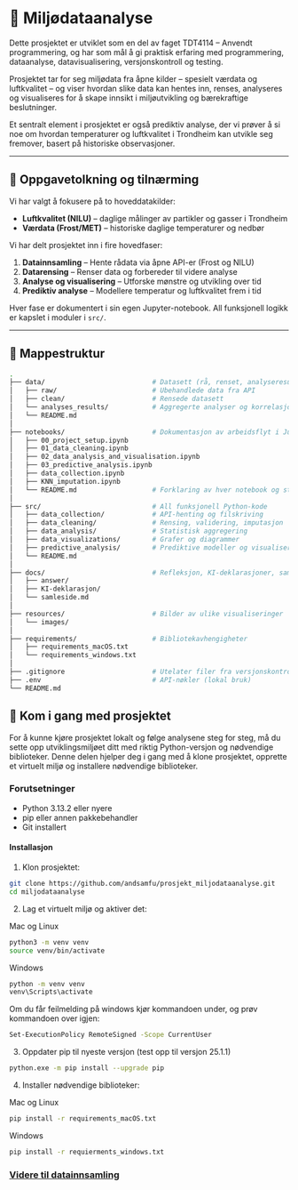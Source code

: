 # 🌳 Miljødataanalyse

Dette prosjektet er utviklet som en del av faget TDT4114 – Anvendt programmering, og har som mål å gi praktisk erfaring med programmering, dataanalyse, datavisualisering, versjonskontroll og testing.

Prosjektet tar for seg miljødata fra åpne kilder – spesielt værdata og luftkvalitet – og viser hvordan slike data kan hentes inn, renses, analyseres og visualiseres for å skape innsikt i miljøutvikling og bærekraftige beslutninger.

Et sentralt element i prosjektet er også prediktiv analyse, der vi prøver å si noe om hvordan temperaturer og luftkvalitet i Trondheim kan utvikle seg fremover, basert på historiske observasjoner.



---

## 📖 Oppgavetolkning og tilnærming

Vi har valgt å fokusere på to hoveddatakilder:

- **Luftkvalitet (NILU)** – daglige målinger av partikler og gasser i Trondheim
- **Værdata (Frost/MET)** – historiske daglige temperaturer og nedbør

Vi har delt prosjektet inn i fire hovedfaser:

1. **Datainnsamling** – Hente rådata via åpne API-er (Frost og NILU)
2. **Datarensing** – Renser data og forbereder til videre analyse
3. **Analyse og visualisering** – Utforske mønstre og utvikling over tid
4. **Prediktiv analyse** – Modellere temperatur og luftkvalitet frem i tid

Hver fase er dokumentert i sin egen Jupyter-notebook. All funksjonell logikk er kapslet i moduler i `src/`.

---

## 🧱 Mappestruktur

```bash
.
├── data/                           # Datasett (rå, renset, analyseresultater)
│   ├── raw/                        # Ubehandlede data fra API
│   ├── clean/                      # Rensede datasett
│   └── analyses_results/           # Aggregerte analyser og korrelasjoner
│   └── README.md                  
│
├── notebooks/                      # Dokumentasjon av arbeidsflyt i Jupyter
│   ├── 00_project_setup.ipynb
│   ├── 01_data_cleaning.ipynb
│   ├── 02_data_analysis_and_visualisation.ipynb
│   ├── 03_predictive_analysis.ipynb
│   ├── data_collection.ipynb
│   ├── KNN_imputation.ipynb
│   └── README.md                   # Forklaring av hver notebook og struktur
│
├── src/                            # All funksjonell Python-kode
│   ├── data_collection/            # API-henting og filskriving
│   ├── data_cleaning/              # Rensing, validering, imputasjon
│   ├── data_analysis/              # Statistisk aggregering
│   ├── data_visualizations/        # Grafer og diagrammer
│   ├── predictive_analysis/        # Prediktive modeller og visualisering
│   └── README.md                  
│
├── docs/                           # Refleksjon, KI-deklarasjoner, samleside
│   ├── answer/
│   ├── KI-deklarasjon/
│   └── samleside.md
│
├── resources/                      # Bilder av ulike visualiseringer
│   └── images/
│
├── requirements/                   # Bibliotekavhengigheter
│   ├── requirements_macOS.txt
│   └── requirements_windows.txt
│
├── .gitignore                      # Utelater filer fra versjonskontroll
├── .env                            # API-nøkler (lokal bruk)
└── README.md
```

## 🚀 Kom i gang med prosjektet

For å kunne kjøre prosjektet lokalt og følge analysene steg for steg, må du sette opp utviklingsmiljøet ditt med riktig Python-versjon og nødvendige biblioteker. Denne delen hjelper deg i gang med å klone prosjektet, opprette et virtuelt miljø og installere nødvendige biblioteker.

### Forutsetninger
- Python 3.13.2 eller nyere
- pip eller annen pakkebehandler
- Git installert

#### Installasjon

1. Klon prosjektet:
```bash
git clone https://github.com/andsamfu/prosjekt_miljodataanalyse.git
cd miljodataanalyse
```

2. Lag et virtuelt miljø og aktiver det:

Mac og Linux
```bash
python3 -m venv venv
source venv/bin/activate
```

Windows
```bash
python -m venv venv
venv\Scripts\activate
```

Om du får feilmelding på windows kjør kommandoen under, og prøv kommandoen over igjen:
```bash
Set-ExecutionPolicy RemoteSigned -Scope CurrentUser
```

3. Oppdater pip til nyeste versjon (test opp til versjon 25.1.1)
```bash
python.exe -m pip install --upgrade pip
```

4. Installer nødvendige biblioteker:

Mac og Linux
```bash
pip install -r requirements_macOS.txt
```

Windows
```bash
pip install -r requierments_windows.txt
```

### [Videre til datainnsamling](notebooks/00_project_setup.ipynb) 



